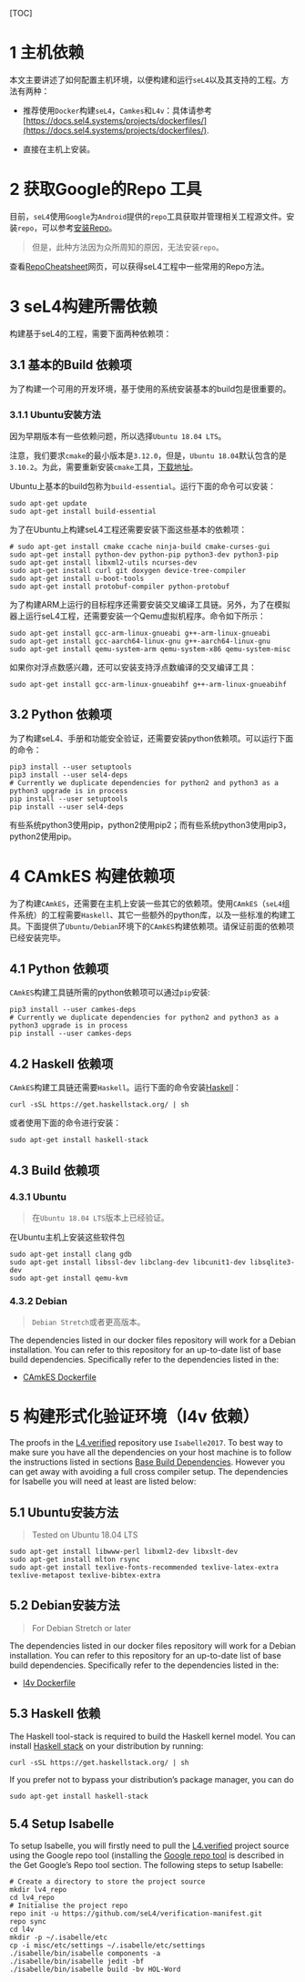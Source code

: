 [TOC]

# 1 主机依赖

本文主要讲述了如何配置主机环境，以便构建和运行`seL4`以及其支持的工程。方法有两种：

* 推荐使用`Docker`构建`seL4`，`Camkes`和`L4v`：具体请参考[https://docs.sel4.systems/projects/dockerfiles/](https://docs.sel4.systems/projects/dockerfiles/).

* 直接在主机上安装。

# 2 获取Google的Repo 工具

目前，`seL4`使用`Google`为`Android`提供的`repo`工具获取并管理相关工程源文件。安装`repo`，可以参考[安装Repo](https://source.android.com/setup/develop#installing-repo)。

> 但是，此种方法因为众所周知的原因，无法安装`repo`。

查看[RepoCheatsheet](https://docs.sel4.systems/projects/buildsystem/repo-cheatsheet)网页，可以获得seL4工程中一些常用的Repo方法。

# 3 seL4构建所需依赖

构建基于seL4的工程，需要下面两种依赖项：

## 3.1 基本的Build 依赖项

为了构建一个可用的开发环境，基于使用的系统安装基本的build包是很重要的。

### 3.1.1 Ubuntu安装方法

因为早期版本有一些依赖问题，所以选择`Ubuntu 18.04 LTS`。

注意，我们要求`cmake`的最小版本是`3.12.0`，但是，`Ubuntu 18.04`默认包含的是`3.10.2`。为此，需要重新安装`cmake`工具，[下载地址](https://cmake.org/download/)。

Ubuntu上基本的build包称为`build-essential`。运行下面的命令可以安装：

    sudo apt-get update
    sudo apt-get install build-essential

为了在Ubuntu上构建seL4工程还需要安装下面这些基本的依赖项：

    # sudo apt-get install cmake ccache ninja-build cmake-curses-gui
    sudo apt-get install python-dev python-pip python3-dev python3-pip
    sudo apt-get install libxml2-utils ncurses-dev
    sudo apt-get install curl git doxygen device-tree-compiler
    sudo apt-get install u-boot-tools
    sudo apt-get install protobuf-compiler python-protobuf

为了构建ARM上运行的目标程序还需要安装交叉编译工具链。另外，为了在模拟器上运行seL4工程，还需要安装一个Qemu虚拟机程序。命令如下所示：

    sudo apt-get install gcc-arm-linux-gnueabi g++-arm-linux-gnueabi
    sudo apt-get install gcc-aarch64-linux-gnu g++-aarch64-linux-gnu
    sudo apt-get install qemu-system-arm qemu-system-x86 qemu-system-misc

如果你对浮点数感兴趣，还可以安装支持浮点数编译的交叉编译工具：

    sudo apt-get install gcc-arm-linux-gnueabihf g++-arm-linux-gnueabihf

## 3.2 Python 依赖项

为了构建seL4、手册和功能安全验证，还需要安装python依赖项。可以运行下面的命令：

    pip3 install --user setuptools
    pip3 install --user sel4-deps
    # Currently we duplicate dependencies for python2 and python3 as a python3 upgrade is in process
    pip install --user setuptools
    pip install --user sel4-deps

有些系统python3使用pip，python2使用pip2；而有些系统python3使用pip3，python2使用pip。

# 4 CAmkES 构建依赖项

为了构建`CAmkES`，还需要在主机上安装一些其它的依赖项。使用`CAmkES`（`seL4`组件系统）的工程需要`Haskell`、其它一些额外的python库，以及一些标准的构建工具。下面提供了`Ubuntu/Debian`环境下的`CAmkES`构建依赖项。请保证前面的依赖项已经安装完毕。

## 4.1 Python 依赖项

`CAmkES`构建工具链所需的python依赖项可以通过`pip`安装:

    pip3 install --user camkes-deps
    # Currently we duplicate dependencies for python2 and python3 as a python3 upgrade is in process
    pip install --user camkes-deps

## 4.2 Haskell 依赖项

`CAmkES`构建工具链还需要`Haskell`。运行下面的命令安装[Haskell](https://haskellstack.org/)：

    curl -sSL https://get.haskellstack.org/ | sh

或者使用下面的命令进行安装：

    sudo apt-get install haskell-stack

## 4.3 Build 依赖项

### 4.3.1 Ubuntu

> 在`Ubuntu 18.04 LTS`版本上已经验证。

在Ubuntu主机上安装这些软件包

    sudo apt-get install clang gdb
    sudo apt-get install libssl-dev libclang-dev libcunit1-dev libsqlite3-dev
    sudo apt-get install qemu-kvm

### 4.3.2 Debian

> `Debian Stretch`或者更高版本。

The dependencies listed in our docker files repository will work for a Debian installation. You can refer to this repository for an up-to-date list of base build dependencies. Specifically refer to the dependencies listed in the:

* [CAmkES Dockerfile](https://github.com/SEL4PROJ/seL4-CAmkES-L4v-dockerfiles/blob/master/camkes.dockerfile)

# 5 构建形式化验证环境（l4v 依赖）

The proofs in the [L4.verified](https://github.com/seL4/l4v) repository use `Isabelle2017`. To best way to make sure you have all the dependencies on your host machine is to follow the instructions listed in sections [Base Build Dependencies](https://docs.sel4.systems/projects/buildsystem/host-dependencies.html#base-build-dependencies). However you can get away with avoiding a full cross compiler setup. The dependencies for Isabelle you will need at least are listed below:

## 5.1 Ubuntu安装方法

> Tested on Ubuntu 18.04 LTS

    sudo apt-get install libwww-perl libxml2-dev libxslt-dev
    sudo apt-get install mlton rsync
    sudo apt-get install texlive-fonts-recommended texlive-latex-extra texlive-metapost texlive-bibtex-extra

## 5.2 Debian安装方法

> For Debian Stretch or later

The dependencies listed in our docker files repository will work for a Debian installation. You can refer to this repository for an up-to-date list of base build dependencies. Specifically refer to the dependencies listed in the:

* [l4v Dockerfile](https://github.com/SEL4PROJ/seL4-CAmkES-L4v-dockerfiles/blob/master/l4v.dockerfile)

## 5.3 Haskell 依赖

The Haskell tool-stack is required to build the Haskell kernel model. You can install [Haskell stack](https://haskellstack.org/) on your distribution by running:

    curl -sSL https://get.haskellstack.org/ | sh

If you prefer not to bypass your distribution’s package manager, you can do

    sudo apt-get install haskell-stack

## 5.4 Setup Isabelle

To setup Isabelle, you will firstly need to pull the [L4.verified](https://github.com/seL4/l4v) project source using the Google repo tool (installing the [Google repo tool](https://docs.sel4.systems/projects/buildsystem/host-dependencies.html#get-googles-repo-tool) is described in the Get Google’s Repo tool section. The following steps to setup Isabelle:

    # Create a directory to store the project source
    mkdir lv4_repo
    cd lv4_repo
    # Initialise the project repo
    repo init -u https://github.com/seL4/verification-manifest.git
    repo sync
    cd l4v
    mkdir -p ~/.isabelle/etc
    cp -i misc/etc/settings ~/.isabelle/etc/settings
    ./isabelle/bin/isabelle components -a
    ./isabelle/bin/isabelle jedit -bf
    ./isabelle/bin/isabelle build -bv HOL-Word
